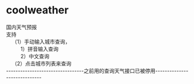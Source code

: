 # coolweather
国内天气预报<br/>
支持<br/>
      &nbsp;&nbsp;&nbsp;&nbsp;（1）手动输入城市查询，<br/>
      &nbsp;&nbsp;&nbsp;&nbsp;&nbsp;&nbsp;&nbsp;&nbsp;&nbsp;&nbsp;1）拼音输入查询<br/>
      &nbsp;&nbsp;&nbsp;&nbsp;&nbsp;&nbsp;&nbsp;&nbsp;&nbsp;&nbsp;2）中文查询<br/>
      &nbsp;&nbsp;&nbsp;&nbsp;（2）点击城市列表来查询<br/>
      ---------------------------------之前用的查询天气接口已被停用-----------------------------
      
